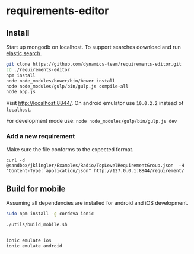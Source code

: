 # requirements-editor #


## Install ##

Start up mongodb on localhost.
To support searches download and run [elastic search](http://www.elasticsearch.org/overview/elkdownloads/).

```bash
git clone https://github.com/dynamics-team/requirements-editor.git
cd ./requirements-editor
npm install
node node_modules/bower/bin/bower install
node node_modules/gulp/bin/gulp.js compile-all
node app.js
```

Visit [http://localhost:8844/](http://localhost:8844/). On android emulator use `10.0.2.2` instead of `localhost`.

For development mode use: `node node_modules/gulp/bin/gulp.js dev`

### Add a new requirement ###

Make sure the file conforms to the expected format.

`curl -d @sandbox/jklingler/Examples/Radio/TopLevelRequirementGroup.json  -H "Content-Type: application/json" http://127.0.0.1:8844/requirement/`


## Build for mobile ##

Assuming all dependencies are installed for android and iOS development.

```bash
sudo npm install -g cordova ionic

./utils/build_mobile.sh


ionic emulate ios
ionic emulate android
```
